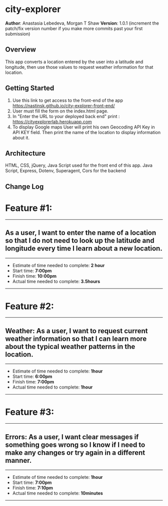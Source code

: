 # city-explorer

**Author**: Anastasia Lebedeva, Morgan T Shaw
**Version**: 1.0.1 (increment the patch/fix version number if you make more commits past your first submission)

## Overview
This app converts a location entered by the user into a latitude and longitude, then use those values to request weather information for that location. 

## Getting Started
1. Use this link to get access to the front-end of the app https://nastinsk.github.io/city-explorer-front-end/
2. User must fill the form on the index.html page.
3. In "Enter the URL to your deployed back end" print : https://cityexplorerlab.herokuapp.com 
4. To display Google maps User will print his own Geocoding API Key in API KEY field.
Then print the name of the location to display information about it.


## Architecture
HTML, CSS, jQuery, Java Script used for the front end of this app. 
Java Script, Express, Dotenv, Superagent, Cors for the backend


## Change Log

# Feature #1:
***
## As a user, I want to enter the name of a location so that I do not need to look up the latitude and longitude every time I learn about a new location.
***
* Estimate of time needed to complete: **2 hour**
* Start time: **7:00pm**
* Finish time: **10:00pm**
* Actual time needed to complete: **3.5hours**

***

# Feature #2:
***
## Weather: As a user, I want to request current weather information so that I can learn more about the typical weather patterns in the location.
***
* Estimate of time needed to complete: **1hour**
* Start time: **6:00pm**
* Finish time: **7:00pm**
* Actual time needed to complete: **1hour**

***

# Feature #3:
***
## Errors: As a user, I want clear messages if something goes wrong so I know if I need to make any changes or try again in a different manner.
***
* Estimate of time needed to complete: **1hour**
* Start time: **7:00pm**
* Finish time: **7:10pm**
* Actual time needed to complete: **10minutes**

***



